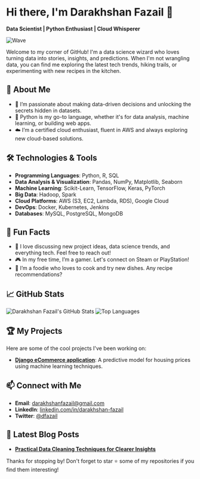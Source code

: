 # Hi there, I'm Darakhshan Fazail 👋

**Data Scientist | Python Enthusiast | Cloud Whisperer**

![Wave](https://media.giphy.com/media/hvRJCLFzcasrR4ia7z/giphy.gif)

Welcome to my corner of GitHub! I'm a data science wizard who loves turning data into stories, insights, and predictions. When I'm not wrangling data, you can find me exploring the latest tech trends, hiking trails, or experimenting with new recipes in the kitchen.

## 🚀 About Me

- 🌟 I’m passionate about making data-driven decisions and unlocking the secrets hidden in datasets.
- 🐍 Python is my go-to language, whether it's for data analysis, machine learning, or building web apps.
- ☁️ I’m a certified cloud enthusiast, fluent in AWS and always exploring new cloud-based solutions.

## 🛠️ Technologies & Tools

- **Programming Languages**: Python, R, SQL
- **Data Analysis & Visualization**: Pandas, NumPy, Matplotlib, Seaborn
- **Machine Learning**: Scikit-Learn, TensorFlow, Keras, PyTorch
- **Big Data**: Hadoop, Spark
- **Cloud Platforms**: AWS (S3, EC2, Lambda, RDS), Google Cloud
- **DevOps**: Docker, Kubernetes, Jenkins
- **Databases**: MySQL, PostgreSQL, MongoDB

## 🌟 Fun Facts

- 💬 I love discussing new project ideas, data science trends, and everything tech. Feel free to reach out!
- 🎮 In my free time, I’m a gamer. Let's connect on Steam or PlayStation!
- 🍕 I’m a foodie who loves to cook and try new dishes. Any recipe recommendations?

## 📈 GitHub Stats

![Darakhshan Fazail's GitHub Stats](https://github-readme-stats.vercel.app/api?username=DarakhshanF&show_icons=true&theme=radical)
![Top Languages](https://github-readme-stats.vercel.app/api/top-langs/?username=DarakhshanF&layout=compact&theme=radical)

## 🏆 My Projects

Here are some of the cool projects I've been working on:

- [**Django eCommerce application**](https://github.com/DarakhshanF/Django-eComm-app): A predictive model for housing prices using machine learning techniques.

## 📫 Connect with Me

- **Email**: [darakhshanfazail@gmail.com](mailto:darakhshanfazail@gmail.com)
- **LinkedIn**: [linkedin.com/in/darakhshan-fazail](https://www.linkedin.com/in/darakhshan-fazail)
- **Twitter**: [@dfazail](https://twitter.com/dfazail)

## 📝 Latest Blog Posts

- [**Practical Data Cleaning Techniques for Clearer Insights**](https://medium.com/@darakhshanfazail/practical-data-cleaning-techniques-for-clearer-insights-659a2a222d9c)

Thanks for stopping by! Don't forget to star ⭐ some of my repositories if you find them interesting!
